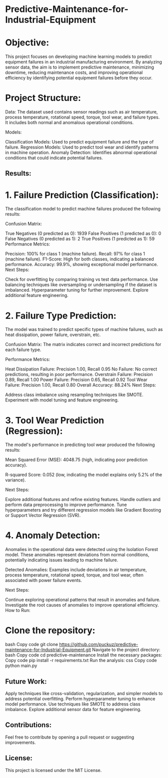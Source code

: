 # Predictive-Maintenance-for-Industrial-Equipment
# Objective:
This project focuses on developing machine learning models to predict equipment failures in an industrial manufacturing environment. By analyzing sensor data, the aim is to implement predictive maintenance, minimizing downtime, reducing maintenance costs, and improving operational efficiency by identifying potential equipment failures before they occur.

# Project Structure:
Data: The dataset used contains sensor readings such as air temperature, process temperature, rotational speed, torque, tool wear, and failure types. It includes both normal and anomalous operational conditions.

Models:

Classification Models: Used to predict equipment failure and the type of failure.
Regression Models: Used to predict tool wear and identify patterns in machine operation.
Anomaly Detection: Identifies abnormal operational conditions that could indicate potential failures.
## Results:
# 1. Failure Prediction (Classification):
The classification model to predict machine failures produced the following results:

Confusion Matrix:

True Negatives (0 predicted as 0): 1939
False Positives (1 predicted as 0): 0
False Negatives (0 predicted as 1): 2
True Positives (1 predicted as 1): 59
Performance Metrics:

Precision: 100% for class 1 (machine failure).
Recall: 97% for class 1 (machine failure).
F1-Score: High for both classes, indicating a balanced performance.
Accuracy: 99.9%, showing exceptional model performance.
Next Steps:

Check for overfitting by comparing training vs test data performance.
Use balancing techniques like oversampling or undersampling if the dataset is imbalanced.
Hyperparameter tuning for further improvement.
Explore additional feature engineering.
# 2. Failure Type Prediction:
The model was trained to predict specific types of machine failures, such as heat dissipation, power failure, overstrain, etc.

Confusion Matrix: The matrix indicates correct and incorrect predictions for each failure type.

Performance Metrics:

Heat Dissipation Failure: Precision 1.00, Recall 0.95
No Failure: No correct predictions, resulting in poor performance.
Overstrain Failure: Precision 0.89, Recall 1.00
Power Failure: Precision 0.65, Recall 0.92
Tool Wear Failure: Precision 1.00, Recall 0.80
Overall Accuracy: 88.24%
Next Steps:

Address class imbalance using resampling techniques like SMOTE.
Experiment with model tuning and feature engineering.
# 3. Tool Wear Prediction (Regression):
The model's performance in predicting tool wear produced the following results:

Mean Squared Error (MSE): 4048.75 (high, indicating poor prediction accuracy).

R-squared Score: 0.052 (low, indicating the model explains only 5.2% of the variance).

Next Steps:

Explore additional features and refine existing features.
Handle outliers and perform data preprocessing to improve performance.
Tune hyperparameters and try different regression models like Gradient Boosting or Support Vector Regression (SVR).
# 4. Anomaly Detection:
Anomalies in the operational data were detected using the Isolation Forest model. These anomalies represent deviations from normal conditions, potentially indicating issues leading to machine failure.

Detected Anomalies: Examples include deviations in air temperature, process temperature, rotational speed, torque, and tool wear, often associated with power failure events.

Next Steps:

Continue exploring operational patterns that result in anomalies and failure.
Investigate the root causes of anomalies to improve operational efficiency.
How to Run:
# Clone the repository:
bash
Copy code
git clone https://github.com/puckuz/predictive-maintenance-for-Industrial-Equipment.git
Navigate to the project directory:
bash
Copy code
cd predictive-maintenance
Install the necessary packages:
Copy code
pip install -r requirements.txt
Run the analysis:
css
Copy code
python main.py
## Future Work:
Apply techniques like cross-validation, regularization, and simpler models to address potential overfitting.
Perform hyperparameter tuning to enhance model performance.
Use techniques like SMOTE to address class imbalance.
Explore additional sensor data for feature engineering.
## Contributions:
Feel free to contribute by opening a pull request or suggesting improvements.

## License:
This project is licensed under the MIT License.
